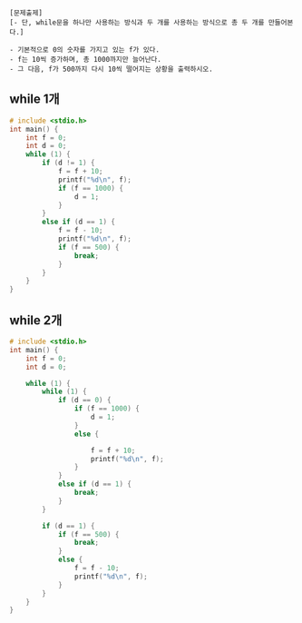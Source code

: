 	[문제출제]
	[- 단, while문을 하나만 사용하는 방식과 두 개를 사용하는 방식으로 총 두 개를 만들어본다.]

	- 기본적으로 0의 숫자를 가지고 있는 f가 있다.
	- f는 10씩 증가하며, 총 1000까지만 늘어난다.
	- 그 다음, f가 500까지 다시 10씩 떨어지는 상황을 출력하시오.

## while 1개
```c
# include <stdio.h>
int main() {
	int f = 0;
	int d = 0;
	while (1) {
		if (d != 1) {
			f = f + 10;
			printf("%d\n", f);
			if (f == 1000) {
				d = 1;
			}
		}
		else if (d == 1) {
			f = f - 10;
			printf("%d\n", f);
			if (f == 500) {
				break;
			}
		}
	}
}
```





## while 2개
```c
# include <stdio.h>
int main() {
	int f = 0;
	int d = 0;

	while (1) {
		while (1) {
			if (d == 0) {
				if (f == 1000) {
					d = 1;
				}
				else {

					f = f + 10;
					printf("%d\n", f);
				}
			}
			else if (d == 1) {
				break;
			}
		}

		if (d == 1) {
			if (f == 500) {
				break;
			}
			else {
				f = f - 10;
				printf("%d\n", f);
			}
		}
	}
}
```
